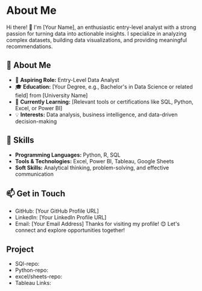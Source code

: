 # About Me

Hi there! 👋 I'm [Your Name], an enthusiastic entry-level analyst with a strong passion for turning data into actionable insights. I specialize in analyzing complex datasets, building data visualizations, and providing meaningful recommendations.

## 🔎 About Me
- 💼 **Aspiring Role:** Entry-Level Data Analyst
- 🎓 **Education:** [Your Degree, e.g., Bachelor's in Data Science or related field] from [University Name]
- 🌱 **Currently Learning:** [Relevant tools or certifications like SQL, Python, Excel, or Power BI]
- 💡 **Interests:** Data analysis, business intelligence, and data-driven decision-making

## 🚀 Skills
- **Programming Languages:** Python, R, SQL
- **Tools & Technologies:** Excel, Power BI, Tableau, Google Sheets
- **Soft Skills:** Analytical thinking, problem-solving, and effective communication

## 📫 Get in Touch
- GitHub: [Your GitHub Profile URL]
- LinkedIn: [Your LinkedIn Profile URL]
- Email: [Your Email Address]
Thanks for visiting my profile! 😊 Let's connect and explore opportunities together!
## Project
- SQl-repo:
- Python-repo:
- excel/sheets-repo:
- Tableau Links:
